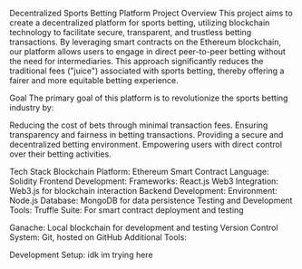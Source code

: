 Decentralized Sports Betting Platform
Project Overview
This project aims to create a decentralized platform for sports betting, utilizing blockchain technology to facilitate secure, transparent, and trustless betting transactions. 
By leveraging smart contracts on the Ethereum blockchain, our platform allows users to engage in direct peer-to-peer betting without the need for intermediaries. 
This approach significantly reduces the traditional fees ("juice") associated with sports betting, thereby offering a fairer and more equitable betting experience.

Goal
The primary goal of this platform is to revolutionize the sports betting industry by:

Reducing the cost of bets through minimal transaction fees.
Ensuring transparency and fairness in betting transactions.
Providing a secure and decentralized betting environment.
Empowering users with direct control over their betting activities.

Tech Stack
Blockchain Platform: Ethereum
Smart Contract Language: Solidity
Frontend Development:
Frameworks: React.js
Web3 Integration: Web3.js for blockchain interaction
Backend Development:
Environment: Node.js
Database: MongoDB for data persistence
Testing and Development Tools:
Truffle Suite: For smart contract deployment and testing

Ganache: Local blockchain for development and testing
Version Control System: Git, hosted on GitHub
Additional Tools:

Development Setup:
idk im trying here
